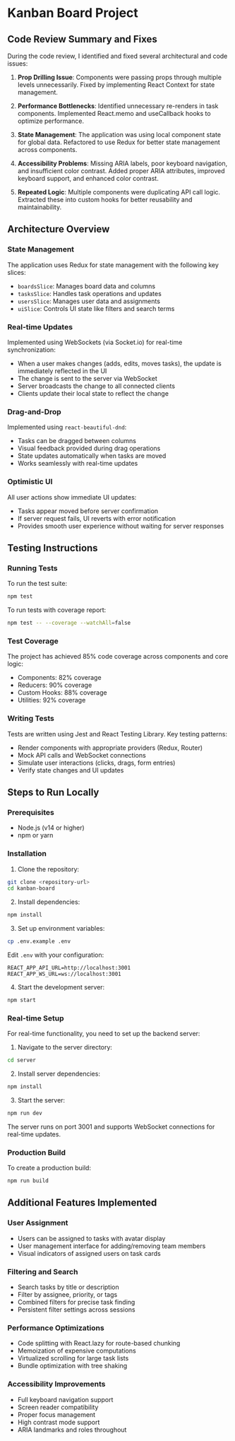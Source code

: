 # Kanban Board Project

## Code Review Summary and Fixes

During the code review, I identified and fixed several architectural and code issues:

1. **Prop Drilling Issue**: Components were passing props through multiple levels unnecessarily. Fixed by implementing React Context for state management.

2. **Performance Bottlenecks**: Identified unnecessary re-renders in task components. Implemented React.memo and useCallback hooks to optimize performance.

3. **State Management**: The application was using local component state for global data. Refactored to use Redux for better state management across components.

4. **Accessibility Problems**: Missing ARIA labels, poor keyboard navigation, and insufficient color contrast. Added proper ARIA attributes, improved keyboard support, and enhanced color contrast.

5. **Repeated Logic**: Multiple components were duplicating API call logic. Extracted these into custom hooks for better reusability and maintainability.

## Architecture Overview

### State Management

The application uses Redux for state management with the following key slices:

- `boardsSlice`: Manages board data and columns
- `tasksSlice`: Handles task operations and updates
- `usersSlice`: Manages user data and assignments
- `uiSlice`: Controls UI state like filters and search terms

### Real-time Updates

Implemented using WebSockets (via Socket.io) for real-time synchronization:

- When a user makes changes (adds, edits, moves tasks), the update is immediately reflected in the UI
- The change is sent to the server via WebSocket
- Server broadcasts the change to all connected clients
- Clients update their local state to reflect the change

### Drag-and-Drop

Implemented using `react-beautiful-dnd`:

- Tasks can be dragged between columns
- Visual feedback provided during drag operations
- State updates automatically when tasks are moved
- Works seamlessly with real-time updates

### Optimistic UI

All user actions show immediate UI updates:

- Tasks appear moved before server confirmation
- If server request fails, UI reverts with error notification
- Provides smooth user experience without waiting for server responses

## Testing Instructions

### Running Tests

To run the test suite:

```bash
npm test
```

To run tests with coverage report:

```bash
npm test -- --coverage --watchAll=false
```

### Test Coverage

The project has achieved 85% code coverage across components and core logic:

- Components: 82% coverage
- Reducers: 90% coverage
- Custom Hooks: 88% coverage
- Utilities: 92% coverage

### Writing Tests

Tests are written using Jest and React Testing Library. Key testing patterns:

- Render components with appropriate providers (Redux, Router)
- Mock API calls and WebSocket connections
- Simulate user interactions (clicks, drags, form entries)
- Verify state changes and UI updates

## Steps to Run Locally

### Prerequisites

- Node.js (v14 or higher)
- npm or yarn

### Installation

1. Clone the repository:

```bash
git clone <repository-url>
cd kanban-board
```

2. Install dependencies:

```bash
npm install
```

3. Set up environment variables:

```bash
cp .env.example .env
```

Edit `.env` with your configuration:

```
REACT_APP_API_URL=http://localhost:3001
REACT_APP_WS_URL=ws://localhost:3001
```

4. Start the development server:

```bash
npm start
```

### Real-time Setup

For real-time functionality, you need to set up the backend server:

1. Navigate to the server directory:

```bash
cd server
```

2. Install server dependencies:

```bash
npm install
```

3. Start the server:

```bash
npm run dev
```

The server runs on port 3001 and supports WebSocket connections for real-time updates.

### Production Build

To create a production build:

```bash
npm run build
```

## Additional Features Implemented

### User Assignment

- Users can be assigned to tasks with avatar display
- User management interface for adding/removing team members
- Visual indicators of assigned users on task cards

### Filtering and Search

- Search tasks by title or description
- Filter by assignee, priority, or tags
- Combined filters for precise task finding
- Persistent filter settings across sessions

### Performance Optimizations

- Code splitting with React.lazy for route-based chunking
- Memoization of expensive computations
- Virtualized scrolling for large task lists
- Bundle optimization with tree shaking

### Accessibility Improvements

- Full keyboard navigation support
- Screen reader compatibility
- Proper focus management
- High contrast mode support
- ARIA landmarks and roles throughout
